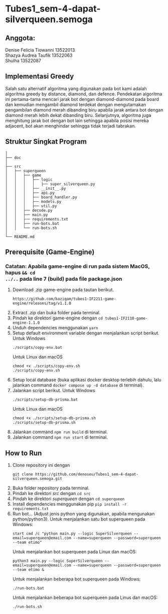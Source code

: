 # Tubes1_sem-4-dapat-silverqueen.semoga
## Anggota:
Denise Felicia Tiowanni 13522013 <br>
Shazya Audrea Taufik 13522063 <br>
Shulha 13522087 <br>

## Implementasi Greedy
Salah satu alternatif algoritma yang digunakan pada bot kami adalah algoritma greedy by distance, diamond, dan defence. Pendekatan algoritma ini pertama-tama mencari jarak bot dengan diamond-diamond pada board dan kemudian mengambil diamond terdekat dengan mengutamakan pengambilan diamond merah dibanding biru apabila jarak antara bot dengan diamond merah lebih dekat dibanding biru. Selanjutnya, algoritma juga menghitung jarak bot dengan bot lain sehingga apabila posisi mereka adjacent, bot akan menghindar sehingga tidak terjadi tabrakan.


## Struktur Singkat Program

```
│
├── doc
│
├── src
│   ├── superqueen
│   │   ├── game
│   │   │   ├── logic
│   │   │   │   ├── super_silverqueen.py
│   │   │   ├── __init__.py
│   │   │   ├── api.py
│   │   │   ├── board_handler.py
│   │   │   ├── models.py
│   │   │   ├── util.py
│   │   ├── decode.py
│   │   ├── main.py
│   │   ├── requirements.txt
│   │   ├── run-bots.bat
│   │   └── run-bots.sh
│
└── README.md
```

## Prerequisite (Game-Engine)
### Catatan: Apabila game-engine di run pada sistem MacOS, hapus <code>&& cd ../..</code> pada line 7 (build) pada file package.json
1. Download .zip game-engine pada tautan berikut. 
    ```
    https://github.com/haziqam/tubes1-IF2211-game-engine/releases/tag/v1.1.0
    ```
2. Extract .zip dan buka folder pada terminal.
3. Pindah ke direktori game-engine dengan `cd tubes1-IF2110-game-engine-1.1.0`
4. Unduh dependencies menggunakan <code>yarn</code>
5. Setup default environment variable dengan menjalankan script berikut.
    Untuk Windows
    ```
    ./scripts/copy-env.bat
    ```
    Untuk Linux dan macOS
    ``` 
    chmod +x ./scripts/copy-env.sh
    ./scripts/copy-env.sh
    ```
6. Setup local database (buka aplikasi docker desktop terlebih dahulu, lalu jalankan command `docker compose up -d database` di terminal).
7. Jalankan script berikut.
    Untuk Windows
    ```
    ./scripts/setup-db-prisma.bat
    ```
    Untuk Linux dan macOS
    ``` 
    chmod +x ./scripts/setup-db-prisma.sh
    ./scripts/setup-db-prisma.sh
    ``` 
8. Jalankan command <code>npm run build</code> di terminal.
8. Jalankan command <code>npm run start</code> di terminal.

## How to Run
1. Clone repository ini dengan 
    ```
    git clone https://github.com/denoseu/Tubes1_sem-4-dapat-silverqueen.semoga.git
    ```
2. Buka folder repository pada terminal.
3. Pindah ke direktori *src* dengan `cd src`
3. Pindah ke direktori *superqueen* dengan `cd superqueen`
4. Install dependencies menggunakan pip <code>pip install -r requirements.txt</code>
5. Run bot... (Adjust jenis python yang digunakan, apabila mengunakan python/python3).
    Untuk menjalankan satu bot superqueen pada Windows:
    ```
    start cmd /c "python main.py --logic SuperSilverqueen --email=superqueen@email.com --name=superqueen --password=superqueen --team etimo"
    ```
    Untuk menjalankan bot superqueen pada Linux dan macOS:
    ```
    python3 main.py --logic SuperSilverqueen --email=superqueen@email.com --name=superqueen --password=superqueen --team etimo &
    ```
    Untuk menjalankan beberapa bot superqueen pada Windows:
    ```
    ./run-bots.bat
    ```
    Untuk menjalankan beberapa bot superqueen pada Linus dan macOS:
    ```
    ./run-bots.sh
    ```